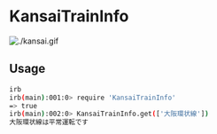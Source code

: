 # KansaiTrainInfo

![./kansai.gif](./kansai.gif)

## Usage

``` sh
irb
irb(main):001:0> require 'KansaiTrainInfo'
=> true
irb(main):002:0> KansaiTrainInfo.get(['大阪環状線'])
大阪環状線は平常運転です
```
